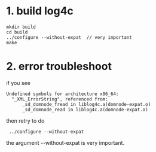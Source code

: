 # 1. build log4c
```
mkdir build
cd build
../configure --without-expat  // very important
make
```
# 2. error troubleshoot
if you see
```
Undefined symbols for architecture x86_64:
  "_XML_ErrorString", referenced from:
      _sd_domnode_fread in liblog4c.a(domnode-expat.o)
      _sd_domnode_read in liblog4c.a(domnode-expat.o)
```
then retry to do 
```
 ../configure --without-expat
```
the argument --without-expat is very important.
